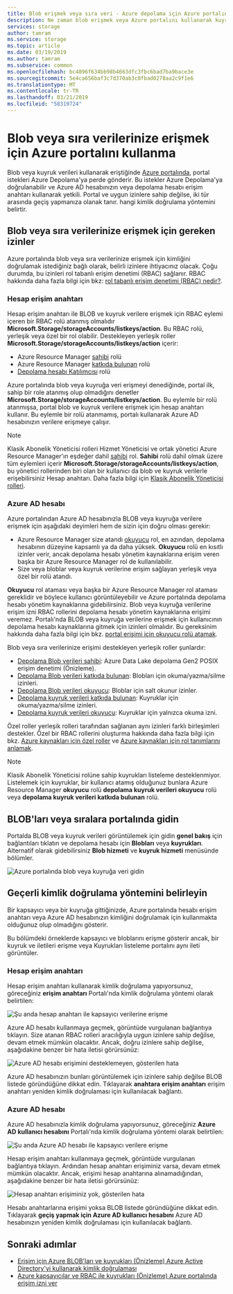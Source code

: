```yaml
---
title: Blob erişmek veya sıra veri - Azure depolama için Azure portalını kullanma
description: Ne zaman blob erişmek veya Azure portalını kullanarak kuyruk verileri portalda istekleri Azure Depolama'ya perde yapar. Bu istekler Azure Depolama'ya doğrulanabilir ve Azure AD hesabınızın veya depolama hesabı erişim anahtarı kullanarak yetkili.
services: storage
author: tamram
ms.service: storage
ms.topic: article
ms.date: 03/19/2019
ms.author: tamram
ms.subservice: common
ms.openlocfilehash: bc4896f634bb98b4663dfc3fbc6bad7ba9bace3e
ms.sourcegitcommit: 5e4ca656baf3c7d370ab3c0fbad0278aa2c9f1e6
ms.translationtype: MT
ms.contentlocale: tr-TR
ms.lasthandoff: 03/21/2019
ms.locfileid: "58319724"
---
```

# <a name="use-the-azure-portal-to-access-blob-or-queue-data"></a>Blob veya sıra verilerinize erişmek için Azure portalını kullanma

Blob veya kuyruk verileri kullanarak eriştiğinde [Azure portalında](https://portal.azure.com), portal istekleri Azure Depolama'ya perde gönderir. Bu istekler Azure Depolama'ya doğrulanabilir ve Azure AD hesabınızın veya depolama hesabı erişim anahtarı kullanarak yetkili. Portal ve uygun izinlere sahip değilse, iki tür arasında geçiş yapmanıza olanak tanır. hangi kimlik doğrulama yöntemini belirtir.  

## <a name="permissions-needed-to-access-blob-or-queue-data"></a>Blob veya sıra verilerinize erişmek için gereken izinler

Azure portalında blob veya sıra verilerinize erişmek için kimliğini doğrulamak istediğiniz bağlı olarak, belirli izinlere ihtiyacınız olacak. Çoğu durumda, bu izinleri rol tabanlı erişim denetimi (RBAC) sağlanır. RBAC hakkında daha fazla bilgi için bkz: [rol tabanlı erişim denetimi (RBAC) nedir?](../../role-based-access-control/overview.md).

### <a name="account-access-key"></a>Hesap erişim anahtarı

Hesap erişim anahtarı ile BLOB ve kuyruk verilere erişmek için RBAC eylemi içeren bir RBAC rolü atanmış olmalıdır **Microsoft.Storage/storageAccounts/listkeys/action**. Bu RBAC rolü, yerleşik veya özel bir rol olabilir. Destekleyen yerleşik roller **Microsoft.Storage/storageAccounts/listkeys/action** içerir:

- Azure Resource Manager [sahibi](../../role-based-access-control/built-in-roles.md#owner) rolü
- Azure Resource Manager [katkıda bulunan](../../role-based-access-control/built-in-roles.md#contributor) rolü
- [Depolama hesabı Katılımcısı](../../role-based-access-control/built-in-roles.md#storage-account-contributor) rolü

Azure portalında blob veya kuyruğa veri erişmeyi denediğinde, portal ilk, sahip bir role atanmış olup olmadığını denetler **Microsoft.Storage/storageAccounts/listkeys/action**. Bu eylemle bir rolü atanmışsa, portal blob ve kuyruk verilere erişmek için hesap anahtarı kullanır. Bu eylemle bir rolü atanmamış, portalı kullanarak Azure AD hesabınızın verilere erişmeye çalışır.

> [!NOTE]
> Klasik Abonelik Yöneticisi rolleri Hizmet Yöneticisi ve ortak yönetici Azure Resource Manager'ın eşdeğer dahil [sahibi](../../role-based-access-control/built-in-roles.md#owner) rol. **Sahibi** rolü dahil olmak üzere tüm eylemleri içerir **Microsoft.Storage/storageAccounts/listkeys/action**, bu yönetici rollerinden biri olan bir kullanıcı da blob ve kuyruk verilerle erişebilirsiniz Hesap anahtarı. Daha fazla bilgi için [Klasik Abonelik Yöneticisi rolleri](../../role-based-access-control/rbac-and-directory-admin-roles.md#classic-subscription-administrator-roles).

### <a name="azure-ad-account"></a>Azure AD hesabı

Azure portalından Azure AD hesabınızla BLOB veya kuyruğa verilere erişmek için aşağıdaki deyimleri hem de sizin için doğru olması gerekir:

- Azure Resource Manager size atandı [okuyucu](../../role-based-access-control/built-in-roles.md#reader) rol, en azından, depolama hesabının düzeyine kapsamlı ya da daha yüksek. **Okuyucu** rolü en kısıtlı izinler verir, ancak depolama hesabı yönetim kaynaklarına erişim veren başka bir Azure Resource Manager rol de kullanılabilir.
- Size veya bloblar veya kuyruk verilerine erişim sağlayan yerleşik veya özel bir rolü atandı.

**Okuyucu** rol ataması veya başka bir Azure Resource Manager rol ataması gereklidir ve böylece kullanıcı görüntüleyebilir ve Azure portalında depolama hesabı yönetim kaynaklarına gidebilirsiniz. Blob veya kuyruğa verilerine erişim izni RBAC rollerini depolama hesabı yönetim kaynaklarına erişimi veremez. Portalı'nda BLOB veya kuyruğa verilerine erişmek için kullanıcının depolama hesabı kaynaklarına gitmek için izinleri olmalıdır. Bu gereksinim hakkında daha fazla bilgi için bkz. [portal erişimi için okuyucu rolü atamak](../common/storage-auth-aad-rbac.md#assign-the-reader-role-for-portal-access).

Blob veya sıra verilerinize erişimi destekleyen yerleşik roller şunlardır:

- [Depolama Blob verileri sahibi](../../role-based-access-control/built-in-roles.md#storage-blob-data-owner-preview): Azure Data Lake depolama Gen2 POSIX erişim denetimi (Önizleme).
- [Depolama Blob verileri katkıda bulunan](../../role-based-access-control/built-in-roles.md#storage-blob-data-contributor-preview): Blobları için okuma/yazma/silme izinleri.
- [Depolama Blob verileri okuyucu](../../role-based-access-control/built-in-roles.md#storage-blob-data-reader-preview): Bloblar için salt okunur izinler.
- [Depolama kuyruk verileri katkıda bulunan](../../role-based-access-control/built-in-roles.md#storage-queue-data-contributor-preview): Kuyruklar için okuma/yazma/silme izinleri.
- [Depolama kuyruk verileri okuyucu](../../role-based-access-control/built-in-roles.md#storage-queue-data-reader-preview): Kuyruklar için yalnızca okuma izni.
    
Özel roller yerleşik rolleri tarafından sağlanan aynı izinleri farklı birleşimleri destekler. Özel bir RBAC rollerini oluşturma hakkında daha fazla bilgi için bkz. [Azure kaynakları için özel roller](../../role-based-access-control/custom-roles.md) ve [Azure kaynakları için rol tanımlarını anlamak](../../role-based-access-control/role-definitions.md).

> [!NOTE]
> Klasik Abonelik Yöneticisi rolüne sahip kuyrukları listeleme desteklenmiyor. Listelemek için kuyruklar, bir kullanıcı atamış olduğunuz bunlara Azure Resource Manager **okuyucu** rolü **depolama kuyruk verileri okuyucu** rolü veya **depolama kuyruk verileri katkıda bulunan** rolü.

## <a name="navigate-to-blobs-or-queues-in-the-portal"></a>BLOB'ları veya sıralara portalında gidin

Portalda BLOB veya kuyruk verileri görüntülemek için gidin **genel bakış** için bağlantıları tıklatın ve depolama hesabı için **Blobları** veya **kuyrukları**. Alternatif olarak gidebilirsiniz **Blob hizmeti** ve **kuyruk hizmeti** menüsünde bölümler. 

![Azure portalında blob veya kuyruğa veri gidin](media/storage-access-blobs-queues-portal/blob-queue-access.png)

## <a name="determine-the-current-authentication-method"></a>Geçerli kimlik doğrulama yöntemini belirleyin

Bir kapsayıcı veya bir kuyruğa gittiğinizde, Azure portalında hesabı erişim anahtarı veya Azure AD hesabınızın kimliğini doğrulamak için kullanmakta olduğunuz olup olmadığını gösterir.

Bu bölümdeki örneklerde kapsayıcı ve bloblarını erişme gösterir ancak, bir kuyruk ve iletileri erişme veya Kuyrukları listeleme portalını aynı ileti görüntüler.

### <a name="account-access-key"></a>Hesap erişim anahtarı

Hesap erişim anahtarı kullanarak kimlik doğrulama yapıyorsunuz, göreceğiniz **erişim anahtarı** Portalı'nda kimlik doğrulama yöntemi olarak belirtilen:

![Şu anda hesap anahtarı ile kapsayıcı verilerine erişme](media/storage-access-blobs-queues-portal/auth-method-access-key.png)

Azure AD hesabı kullanmaya geçmek, görüntüde vurgulanan bağlantıya tıklayın. Size atanan RBAC rolleri aracılığıyla uygun izinlere sahip değilse, devam etmek mümkün olacaktır. Ancak, doğru izinlere sahip değilse, aşağıdakine benzer bir hata iletisi görürsünüz:

![Azure AD hesabı erişimini desteklemeyen, gösterilen hata](media/storage-access-blobs-queues-portal/auth-error-azure-ad.png)

Azure AD hesabınızın bunları görüntülemek için izinlere sahip değilse BLOB listede göründüğüne dikkat edin. Tıklayarak **anahtara erişim anahtarı** erişim anahtarı yeniden kimlik doğrulaması için kullanılacak bağlantı.

### <a name="azure-ad-account"></a>Azure AD hesabı

Azure AD hesabınızla kimlik doğrulama yapıyorsunuz, göreceğiniz **Azure AD kullanıcı hesabını** Portalı'nda kimlik doğrulama yöntemi olarak belirtilen:

![Şu anda Azure AD hesabı ile kapsayıcı verilere erişme](media/storage-access-blobs-queues-portal/auth-method-azure-ad.png)

Hesap erişim anahtarı kullanmaya geçmek, görüntüde vurgulanan bağlantıya tıklayın. Ardından hesap anahtarı erişiminiz varsa, devam etmek mümkün olacaktır. Ancak, erişimi hesap anahtarına alınamadığından, aşağıdakine benzer bir hata iletisi görürsünüz:

![Hesap anahtarı erişiminiz yok, gösterilen hata](media/storage-access-blobs-queues-portal/auth-error-access-key.png)

Hesabı anahtarlarına erişimi yoksa BLOB listede göründüğüne dikkat edin. Tıklayarak **geçiş yapmak için Azure AD kullanıcı hesabını** Azure AD hesabınızın yeniden kimlik doğrulaması için kullanılacak bağlantı.

## <a name="next-steps"></a>Sonraki adımlar

- [Erişim için Azure BLOB'ları ve kuyrukları (Önizleme) Azure Active Directory'yi kullanarak kimlik doğrulaması](storage-auth-aad.md)
- [Azure kapsayıcılar ve RBAC ile kuyrukları (Önizleme) Azure portalında erişim izni ver](storage-auth-aad-rbac.md)